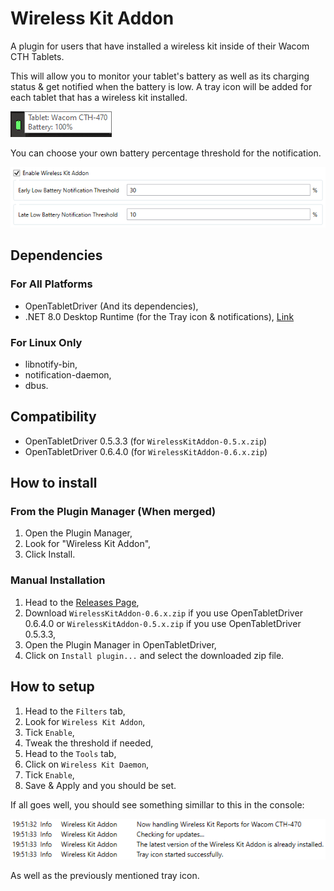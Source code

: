 # Wireless Kit Addon

A plugin for users that have installed a wireless kit inside of their Wacom CTH Tablets.

This will allow you to monitor your tablet's battery as well as its charging status & get notified when the battery is low.
A tray icon will be added for each tablet that has a wireless kit installed.

![Tray Icon](images/tray_icon.png)

You can choose your own battery percentage threshold for the notification.

![settings](images/settings.png)

## Dependencies

### For All Platforms

- OpenTabletDriver (And its dependencies),
- .NET 8.0 Desktop Runtime (for the Tray icon & notifications), [Link](https://dotnet.microsoft.com/en-us/download/dotnet/8.0#:~:text=.NET%20Desktop%20Runtime)

### For Linux Only

- libnotify-bin,
- notification-daemon,
- dbus.

## Compatibility

- OpenTabletDriver 0.5.3.3 (for `WirelessKitAddon-0.5.x.zip`)
- OpenTabletDriver 0.6.4.0 (for `WirelessKitAddon-0.6.x.zip`)

## How to install

### From the Plugin Manager (When merged)

1. Open the Plugin Manager,
2. Look for "Wireless Kit Addon",
3. Click Install.

### Manual Installation

1. Head to the [Releases Page](https://github.com/Mrcubix/WirelessKitAddon/releases/latest),
2. Download `WirelessKitAddon-0.6.x.zip` if you use OpenTabletDriver 0.6.4.0 or `WirelessKitAddon-0.5.x.zip` if you use OpenTabletDriver 0.5.3.3,
3. Open the Plugin Manager in OpenTabletDriver,
4. Click on `Install plugin...` and select the downloaded zip file.

## How to setup

1. Head to the `Filters` tab,
2. Look for `Wireless Kit Addon`,
3. Tick `Enable`,
4. Tweak the threshold if needed,
5. Head to the `Tools` tab,
6. Click on `Wireless Kit Daemon`,
7. Tick `Enable`,
8. Save & Apply and you should be set.

If all goes well, you should see something simillar to this in the console:

![Logs](images/logs.png)

As well as the previously mentioned tray icon.